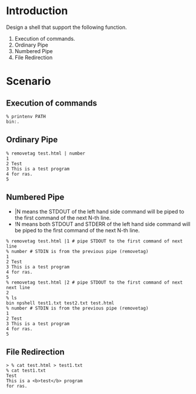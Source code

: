 # Introduction
Design a shell that support the following function.
1. Execution of commands.
2. Ordinary Pipe
3. Numbered Pipe
4. File Redirection
# Scenario
## Execution of commands
```shell
% printenv PATH
bin:.
```
## Ordinary Pipe
```shell
% removetag test.html | number
1
2 Test
3 This is a test program
4 for ras.
5
```

## Numbered Pipe
* |N means the STDOUT of the left hand side command will be piped to the first command
of the next N-th line.
* !N means both STDOUT and STDERR of the left hand side command will be piped to the
first command of the next N-th line.
```shell
% removetag test.html |1 # pipe STDOUT to the first command of next line
% number # STDIN is from the previous pipe (removetag)
1
2 Test
3 This is a test program
4 for ras.
5
% removetag test.html |2 # pipe STDOUT to the first command of next next line
2
% ls
bin npshell test1.txt test2.txt test.html
% number # STDIN is from the previous pipe (removetag)
1
2 Test
3 This is a test program
4 for ras.
5
```

## File Redirection
```shell
> % cat test.html > test1.txt
% cat test1.txt
Test
This is a <b>test</b> program
for ras.
```

